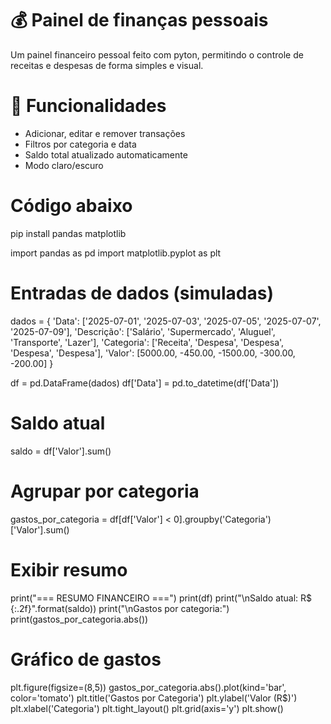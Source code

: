 # 💰 Painel de finanças pessoais

Um painel financeiro pessoal feito com pyton, permitindo o controle de receitas e despesas de forma simples e visual.

# 🚀 Funcionalidades
- Adicionar, editar e remover transações
- Filtros por categoria e data
- Saldo total atualizado automaticamente
- Modo claro/escuro

# **Código abaixo**

pip install pandas matplotlib

import pandas as pd
import matplotlib.pyplot as plt

# Entradas de dados (simuladas) 
dados = {
    'Data': ['2025-07-01', '2025-07-03', '2025-07-05', '2025-07-07', '2025-07-09'],
    'Descrição': ['Salário', 'Supermercado', 'Aluguel', 'Transporte', 'Lazer'],
    'Categoria': ['Receita', 'Despesa', 'Despesa', 'Despesa', 'Despesa'],
    'Valor': [5000.00, -450.00, -1500.00, -300.00, -200.00]
}

df = pd.DataFrame(dados)
df['Data'] = pd.to_datetime(df['Data'])

#  Saldo atual 
saldo = df['Valor'].sum()

#  Agrupar por categoria 
gastos_por_categoria = df[df['Valor'] < 0].groupby('Categoria')['Valor'].sum()

#  Exibir resumo 
print("=== RESUMO FINANCEIRO ===")
print(df)
print("\nSaldo atual: R$ {:.2f}".format(saldo))
print("\nGastos por categoria:")
print(gastos_por_categoria.abs())

#  Gráfico de gastos 
plt.figure(figsize=(8,5))
gastos_por_categoria.abs().plot(kind='bar', color='tomato')
plt.title('Gastos por Categoria')
plt.ylabel('Valor (R$)')
plt.xlabel('Categoria')
plt.tight_layout()
plt.grid(axis='y')
plt.show()
